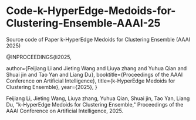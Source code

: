 # Code-k-HyperEdge-Medoids-for-Clustering-Ensemble-AAAI-25

Source code of Paper k-HyperEdge Medoids for Clustering Ensemble (AAAI 2025)

@INPROCEEDINGS{li2025,

author={Feijiang Li and Jieting Wang and Liuya zhang and Yuhua Qian and Shuai jin and Tao Yan and Liang Du}, 
booktitle={Proceedings of the AAAI Conference on Artificial Intelligence},
title={k-HyperEdge Medoids for Clustering Ensemble},
year={2025},
}

Feijiang Li, Jieting Wang, Liuya zhang, Yuhua Qian, Shuai jin, Tao Yan, Liang Du, "k-HyperEdge Medoids for Clustering Ensemble," Proceedings of the AAAI Conference on Artificial Intelligence, 2025.

